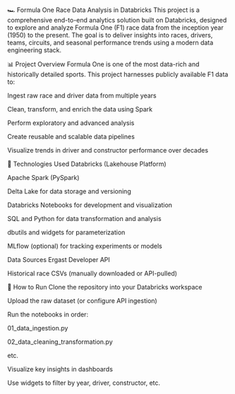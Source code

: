 🏎️ Formula One Race Data Analysis in Databricks
This project is a comprehensive end-to-end analytics solution built on Databricks, designed to explore and analyze Formula One (F1) race data from the inception year (1950) to the present. The goal is to deliver insights into races, drivers, teams, circuits, and seasonal performance trends using a modern data engineering stack.






📊 Project Overview
Formula One is one of the most data-rich and historically detailed sports. This project harnesses publicly available F1 data to:

Ingest raw race and driver data from multiple years

Clean, transform, and enrich the data using Spark

Perform exploratory and advanced analysis

Create reusable and scalable data pipelines

Visualize trends in driver and constructor performance over decades





🔧 Technologies Used
Databricks (Lakehouse Platform)

Apache Spark (PySpark)

Delta Lake for data storage and versioning

Databricks Notebooks for development and visualization

SQL and Python for data transformation and analysis

dbutils and widgets for parameterization

MLflow (optional) for tracking experiments or models






 Data Sources
Ergast Developer API

Historical race CSVs (manually downloaded or API-pulled)









🚀 How to Run
Clone the repository into your Databricks workspace

Upload the raw dataset (or configure API ingestion)

Run the notebooks in order:

01_data_ingestion.py

02_data_cleaning_transformation.py

etc.

Visualize key insights in dashboards

Use widgets to filter by year, driver, constructor, etc.
